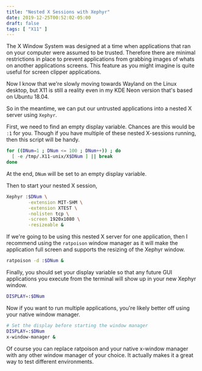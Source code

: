 ```yaml
---
title: "Nested X Sessions with Xephyr"
date: 2019-12-25T00:52:02-05:00
draft: false
tags: [ "X11" ]
---
```


The X Window System was designed at a time when applications that ran on your computer were assumed to be trusted. Therefore there are minimal restrictions in place to prevent applications from grabbing images of whats on another applications screens. This feature as you might imagine is quite useful for screen clipper applications.

Now I know that we're slowly moving towards Wayland on the Linux desktop, but X11 is still a reality even in my KDE Neon version that's based on Ubuntu 18.04.

So in the meantime, we can put our untrusted applications into a nested X server using `Xephyr`.

First, we need to find an empty display variable. Chances are this would be `:1` for you. Though if you have multiple of these nested X-sessions running, then this script will be handy.

```bash
for ((DNum=1 ; DNum <= 100 ; DNum++)) ; do
  [ -e /tmp/.X11-unix/X$DNum ] || break
done
```

At the end, `DNum` will be set to an empty display variable.

Then to start your nested X session,

```bash
Xephyr :$DNum \
        -extension MIT-SHM \
        -extension XTEST \
        -nolisten tcp \
        -screen 1920x1080 \
        -resizeable &
```

If we're going to be using this nested X server for one application, then I recommend using the `ratpoison` window manager as it will make the application full screen and supports the resizing of the Xephyr window.

```bash
ratpoison -d :$DNum &
```

Finally, you should set your display variable so that any future GUI applications you execute from the terminal will show up in your new Xephyr window.

```bash
DISPLAY=:$DNum
```

Now if you want to run multiple applications, you're likely better off using your native window manager. 

```bash
# Set the display before starting the window manager
DISPLAY=:$DNum
x-window-manager &
```

Of course you can replace ratpoison and your native x-window manager with any other window manager of your choice. It actually makes it a great way to test different environments.
